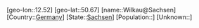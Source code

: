 ﻿---
location: [50.67,12.52]
type: City
tags:
- geo/City


SpocWebEntityId: 35614
isDeleted: false
confidential: public

---
[geo-lon::12.52]
[geo-lat::50.67]
[name::Wilkau@Sachsen]
[Country::[Germany](geo/Continent/Europe/Germany.md)]
[State::[Sachsen](geo/Continent/Europe/Germany/Sachsen.md)]
[Population::]
[Unknown::]

